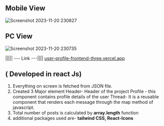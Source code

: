 Mobile View
----------------------

![Screenshot 2023-11-20 230827](https://github.com/harshprateek39/USER-PROFILE-FRONTEND/assets/73929769/61be76af-d17f-485d-9f76-23e2f9ad8961)

PC View
---------------------

![Screenshot 2023-11-20 230735](https://github.com/harshprateek39/USER-PROFILE-FRONTEND/assets/73929769/856d7963-4f5b-4f23-b19a-e768fba93c5a)

||||| --- Link  ---||||
[user-profile-frontend-three.vercel.app](url)

( Developed in react Js)
-------
1. Everything on screen is fetched from JSON file.
2. Created 3 Major element 
    Header- Header of the project
    Profile - this component contains profile details of the user
   Thread- It is a reusable component that renders each message through the map method of javascript.
3. Total number of posts is calculated  by  **array.length** function
4.  additional packages used are- **tailwind CSS, React-Icons** 

